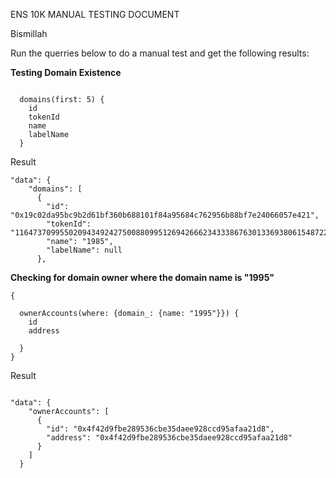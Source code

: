 ENS 10K MANUAL TESTING DOCUMENT

Bismillah


Run the querries below to do a manual test and get the following results:

**Testing Domain Existence**
```

  domains(first: 5) {
    id
    tokenId
    name
    labelName
  }
```
Result

```
"data": {
    "domains": [
      {
        "id": "0x19c02da95bc9b2d61bf360b688101f84a95684c762956b88bf7e24066057e421",
        "tokenId": "11647370995502094349242750088099512694266623433386763013369380615487225324577",
        "name": "1985",
        "labelName": null
      },
```
**Checking for domain owner where the domain name is "1995"**

```
{
  
  ownerAccounts(where: {domain_: {name: "1995"}}) {
    id
    address
   
  }
}
```

Result
```

"data": {
    "ownerAccounts": [
      {
        "id": "0x4f42d9fbe289536cbe35daee928ccd95afaa21d8",
        "address": "0x4f42d9fbe289536cbe35daee928ccd95afaa21d8"
      }
    ]
  }
```
